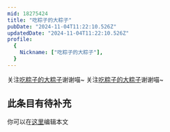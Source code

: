 ```yaml
---
mid: 18275424
title: "吃粽子的大粽子"
pubDate: "2024-11-04T11:22:10.526Z"
updatedDate: "2024-11-04T11:22:10.526Z"
profile:
  {
    Nickname: ["吃粽子的大粽子"],
  }
---
```


关注[吃粽子的大粽子](https://space.bilibili.com/18275424)谢谢喵~ 关注[吃粽子的大粽子](https://space.bilibili.com/18275424)谢谢喵~

## 此条目有待补充
你可以在[这里](https://github.com/Yuhanawa/VTuber.ICU/edit/master/src/content/v/吃粽子的大粽子/index.md)编辑本文
